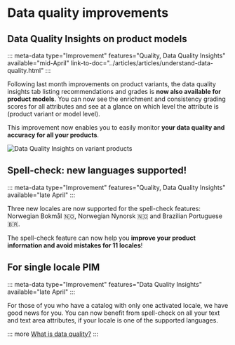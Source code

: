 # Data quality improvements

## Data Quality Insights on product models
::: meta-data type="Improvement" features="Quality, Data Quality Insights" available="mid-April" link-to-doc="../articles/articles/understand-data-quality.html"
:::

Following last month improvements on product variants, the data quality insights tab listing recommendations and grades is **now also available for product models**. You can now see the enrichment and consistency grading scores for all attributes and see at a glance on which level the attribute is (product variant or model level).

This improvement now enables you to easily monitor **your data quality and accuracy for all your products**.

![Data Quality Insights on variant products](../img/data-quality-product-models.png)

## Spell-check: new languages supported!
::: meta-data type="Improvement" features="Quality, Data Quality Insights" available="late April"
:::

Three new locales are now supported for the spell-check features: Norwegian Bokmål 🇳🇴, Norwegian Nynorsk 🇳🇴 and Brazilian Portuguese 🇧🇷.

The spell-check feature can now help you **improve your product information and avoid mistakes for 11 locales**!

## For single locale PIM
::: meta-data type="Improvement" features="Data Quality Insights" available="late April"
:::

For those of you who have a catalog with only one activated locale, we have good news for you. You can now benefit from spell-check on all your text and text area attributes, if your locale is one of the supported languages.

::: more
[What is data quality?](../articles/understand-data-quality.html)
:::
